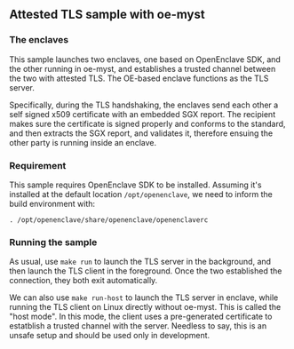 ## Attested TLS sample with oe-myst

### The enclaves

This sample launches two enclaves, one based on OpenEnclave SDK, and the other
running in oe-myst, and establishes a trusted channel between the two with
attested TLS. The OE-based enclave functions as the TLS server.

Specifically, during the TLS handshaking, the enclaves send each other a
self signed x509 certificate with an embedded SGX report. The recipient makes
sure the certificate is signed properly and conforms to the standard, and
then extracts the SGX report, and validates it, therefore ensuing the
other party is running inside an enclave.

### Requirement

This sample requires OpenEnclave SDK to be installed. Assuming it's installed
at the default location `/opt/openenclave`, we need to inform the build
environment with:

```
. /opt/openenclave/share/openenclave/openenclaverc
```

### Running the sample

As usual, use `make run` to launch the TLS server in the background, and then
launch the TLS client in the foreground. Once the two established the connection,
they both exit automatically.

We can also use `make run-host` to launch the TLS server in enclave, while
running the TLS client on Linux directly without oe-myst. This is called the
"host mode". In this mode, the client uses a pre-generated certificate to
estatblish a trusted channel with the server. Needless to say, this is an unsafe
setup and should be used only in development.


